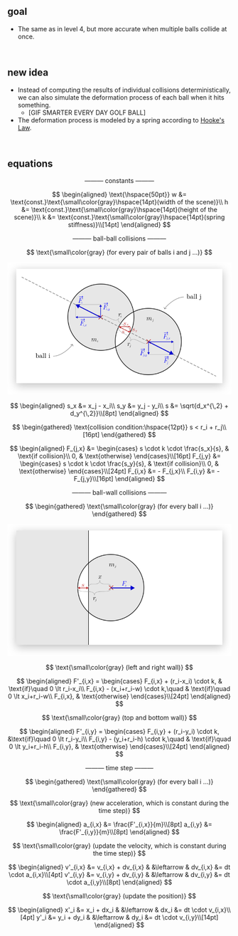 ## goal
+ The same as in level 4, but more accurate when multiple balls collide at once.

<br>



## new idea
+ Instead of computing the results of individual collisions deterministically, we can also simulate the deformation process of each ball when it hits something.
  - [GIF SMARTER EVERY DAY GOLF BALL]
+ The deformation process is modeled by a spring according to [Hooke's Law](https://en.wikipedia.org/wiki/Hooke%27s_law).

<br>



## equations
$$
\text{--------- constants ---------}
$$

$$
\begin{aligned}
\text{\hspace{50pt}}
w &= \text{const.}\text{\small\color{gray}\hspace{14pt}(width of the scene)}\\
h &= \text{const.}\text{\small\color{gray}\hspace{14pt}(height of the scene)}\\
k &= \text{const.}\text{\small\color{gray}\hspace{14pt}(spring stiffness)}\\[14pt]
\end{aligned}
$$





$$
\text{--------- ball-ball collisions ---------}
$$

$$
\text{\small\color{gray} (for every pair of balls i and j ...)}
$$

<div align="center"><img src="img/level-5-collision-diagram-(1).svg" alt="level-5-collision-diagram-(1)" width="700" /></div>

$$
\begin{aligned}
s_x &= x_j - x_i\\
s_y &= y_j - y_i\\
s &= \sqrt{d_x^{\,2} + d_y^{\,2}}\\[8pt]
\end{aligned}
$$

$$
\begin{gathered}
\text{collision condition:\hspace{12pt}} s < r_i + r_j\\[16pt]
\end{gathered}
$$

$$
\begin{aligned}
F_{j,x} &=
    \begin{cases}
        s \cdot k \cdot \frac{s_x}{s}, & \text{if collision}\\
        0, & \text{otherwise}
    \end{cases}\\[16pt]
F_{j,y} &=
    \begin{cases}
        s \cdot k \cdot \frac{s_y}{s}, & \text{if collision}\\
        0, & \text{otherwise}
    \end{cases}\\[24pt]
F_{i,x} &= - F_{j,x}\\
F_{i,y} &= - F_{j,y}\\[16pt]
\end{aligned}
$$




$$
\text{--------- ball-wall collisions ---------}
$$

$$
\begin{gathered}
\text{\small\color{gray} (for every ball i ...)}
\end{gathered}
$$

<div align="center"><img src="img/level-5-collision-diagram-(2).svg" alt="level-4-collision-diagram-(2)" width="700" /></div>

$$
\text{\small\color{gray} (left and right wall)}
$$

$$
\begin{aligned}
F'_{i,x} =
    \begin{cases}
        F_{i,x} + (r_i-x_i) \cdot k, & \text{if}\quad 0 \lt r_i-x_i\\
        F_{i,x} - (x_i+r_i-w) \cdot k,\quad & \text{if}\quad 0 \lt x_i+r_i-w\\
        F_{i,x}, & \text{otherwise}
    \end{cases}\\[24pt]
\end{aligned}
$$

$$
\text{\small\color{gray} (top and bottom wall)}
$$

$$
\begin{aligned}
F'_{i,y} =
    \begin{cases}
        F_{i,y} + (r_i-y_i) \cdot k, &\text{if}\quad 0 \lt r_i-y_i\\
        F_{i,y} - (y_i+r_i-h) \cdot k,\quad & \text{if}\quad 0 \lt y_i+r_i-h\\
        F_{i,y}, & \text{otherwise}
    \end{cases}\\[24pt]
\end{aligned}
$$






$$
\text{--------- time step ---------}
$$

$$
\begin{gathered}
\text{\small\color{gray} (for every ball i ...)}
\end{gathered}
$$

$$
\text{\small\color{gray} (new acceleration, which is constant during the time step)}
$$

$$
\begin{aligned}
a_{i,x} &= \frac{F'_{i,x}}{m}\\[8pt]
a_{i,y} &= \frac{F'_{i,y}}{m}\\[8pt]
\end{aligned}
$$

$$
\text{\small\color{gray} (update the velocity, which is constant during the time step)}
$$

$$
\begin{aligned}
v'_{i,x} &= v_{i,x} + dv_{i,x}  &  &\leftarrow  &  dv_{i,x} &= dt \cdot a_{i,x}\\[4pt]
v'_{i,y} &= v_{i,y} + dv_{i,y}  &  &\leftarrow  &  dv_{i,y} &= dt \cdot a_{i,y}\\[8pt]
\end{aligned}
$$

$$
\text{\small\color{gray} (update the position)}
$$

$$
\begin{aligned}
x'_i &= x_i + dx_i  &  &\leftarrow  &  dx_i &= dt \cdot v_{i,x}\\[4pt]
y'_i &= y_i + dy_i  &  &\leftarrow  &  dy_i &= dt \cdot v_{i,y}\\[14pt]
\end{aligned}
$$

